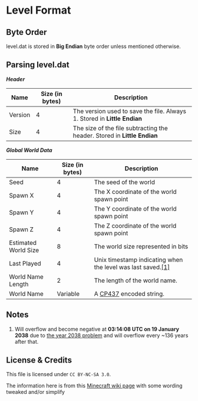 # Level Format

## Byte Order

level.dat is stored in **Big Endian** byte order unless mentioned otherwise.

## Parsing level.dat

***Header***

| Name | Size (in bytes) | Description |
|------|-----------------|-------------|
| Version | 4 | The version used to save the file. Always 1. Stored in **Little Endian** |
| Size | 4 | The size of the file subtracting the header. Stored in **Little Endian** |

***Global World Data***

| Name | Size (in bytes) | Description |
|------|-----------------|-------------|
| Seed | 4 | The seed of the world |
| Spawn X | 4 | The X coordinate of the world spawn point |
| Spawn Y | 4 | The Y coordinate of the world spawn point |
| Spawn Z | 4 | The Z coordinate of the world spawn point |
| Estimated World Size | 8 | The world size represented in bits |
| Last Played | 4 | Unix timestamp indicating when the level was last saved.[\[1\]](#1) |
| World Name Length | 2 | The length of the world name. |
| World Name | Variable | A [CP437](https://en.wikipedia.org/wiki/Code_page_437) encoded string. |

## Notes

1. <a id="1"></a> Will overflow and become negative at **03:14:08 UTC on 19 January 2038** due to [the year 2038 problem](https://en.wikipedia.org/wiki/Year_2038_problem) and will overflow every ~136 years after that.

## License & Credits

This file is licensed under `CC BY-NC-SA 3.0`.

The information here is from this [Minecraft wiki page](https://minecraft.wiki/w/Bedrock_Edition_level_format/v0.1.0_alpha#level.dat) with some wording tweaked and/or simplify
